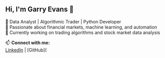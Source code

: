 ## Hi, I'm Garry Evans 👋
🔹 Data Analyst | Algorithmic Trader | Python Developer  
🔹 Passionate about financial markets, machine learning, and automation  
🔹 Currently working on trading algorithms and stock market data analysis  

📫 **Connect with me:**  
[LinkedIn](your-link) | [GitHub](
